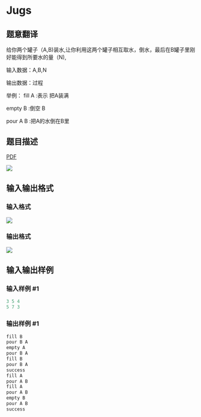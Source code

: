 # Jugs

## 题意翻译

给你两个罐子（A,B)装水,让你利用这两个罐子相互取水，倒水，最后在B罐子里刚好能得到所要水的量（N),

输入数据：A,B,N

输出数据：过程

举例： fill A :表示 把A装满

empty B :倒空 B

pour A B :把A的水倒在B里

## 题目描述

[problemUrl]: https://uva.onlinejudge.org/index.php?option=com_onlinejudge&Itemid=8&category=7&page=show_problem&problem=512

[PDF](https://uva.onlinejudge.org/external/5/p571.pdf)

![](https://cdn.luogu.com.cn/upload/vjudge_pic/UVA571/9e2cdb5d15ff3f57308e91b5d29c888c156db568.png)

## 输入输出格式

### 输入格式

![](https://cdn.luogu.com.cn/upload/vjudge_pic/UVA571/cb88c31807ea7cd123d703cfd4d39821412dae1b.png)

### 输出格式

![](https://cdn.luogu.com.cn/upload/vjudge_pic/UVA571/849d083b815bbac88327f2cfbdd8a35626dbcd8e.png)

## 输入输出样例

### 输入样例 #1

```cpp
3 5 4
5 7 3
```


### 输出样例 #1

```cpp
fill B
pour B A
empty A
pour B A
fill B
pour B A
success
fill A
pour A B
fill A
pour A B
empty B
pour A B
success
```


